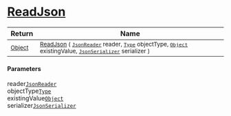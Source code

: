 # [ReadJson](./RectangleFConverter-100664102.md)



| Return | Name | 
| --- | --- | 
| <sub>[Object](https://docs.microsoft.com/en-us/dotnet/api/System.Object)</sub>| <sub>[ReadJson](./RectangleFConverter-100664102.md) ( [`JsonReader`](./RectangleFConverter-100664102.md) reader, [`Type`](https://docs.microsoft.com/en-us/dotnet/api/System.Type) objectType, [`Object`](https://docs.microsoft.com/en-us/dotnet/api/System.Object) existingValue, [`JsonSerializer`](./RectangleFConverter-100664102.md) serializer )</sub>| <br>


#### Parameters
 reader[`JsonReader`](./RectangleFConverter-100664102.md)<br> objectType[`Type`](https://docs.microsoft.com/en-us/dotnet/api/System.Type)<br> existingValue[`Object`](https://docs.microsoft.com/en-us/dotnet/api/System.Object)<br> serializer[`JsonSerializer`](./RectangleFConverter-100664102.md)